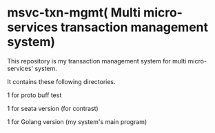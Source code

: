 # msvc-txn-mgmt( Multi micro-services transaction management system)
This repository is my transaction management system for multi micro-services' system.

It contains these following directories.

1 for proto buff test

1 for seata version (for contrast)

1 for Golang version (my system's main program)

